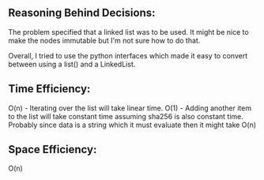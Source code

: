 
## Reasoning Behind Decisions:
The problem specified that a linked list was to be used. It might be nice to make the nodes immutable but I'm not sure how to do that. 

Overall, I tried to use the python interfaces which made it easy to convert between using a list() and a LinkedList.

## Time Efficiency:
O(n) - Iterating over the list will take linear time.
O(1) - Adding another item to the list will take constant time assuming sha256 is also constant time. Probably since data is a string which it must evaluate then it might take O(n)

## Space Efficiency:
O(n)